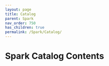 ```yaml
---
layout: page
title: Catalog
parent: Spark
nav_order: 750
has_children: true
permalink: /Spark/Catalog/
---
```

# Spark Catalog Contents
